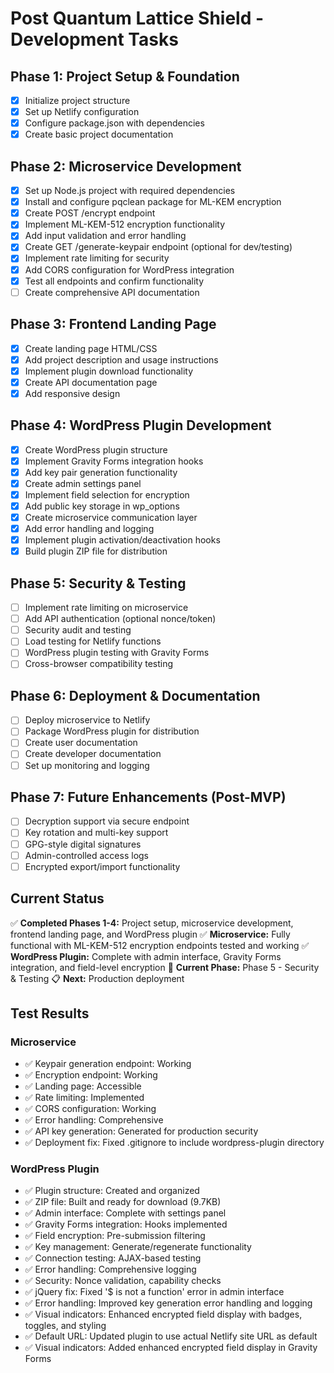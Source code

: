 # Post Quantum Lattice Shield - Development Tasks

## Phase 1: Project Setup & Foundation
- [x] Initialize project structure
- [x] Set up Netlify configuration
- [x] Configure package.json with dependencies
- [x] Create basic project documentation

## Phase 2: Microservice Development
- [x] Set up Node.js project with required dependencies
- [x] Install and configure pqclean package for ML-KEM encryption
- [x] Create POST /encrypt endpoint
- [x] Implement ML-KEM-512 encryption functionality
- [x] Add input validation and error handling
- [x] Create GET /generate-keypair endpoint (optional for dev/testing)
- [x] Implement rate limiting for security
- [x] Add CORS configuration for WordPress integration
- [x] Test all endpoints and confirm functionality
- [ ] Create comprehensive API documentation

## Phase 3: Frontend Landing Page
- [x] Create landing page HTML/CSS
- [x] Add project description and usage instructions
- [x] Implement plugin download functionality
- [x] Create API documentation page
- [x] Add responsive design

## Phase 4: WordPress Plugin Development
- [x] Create WordPress plugin structure
- [x] Implement Gravity Forms integration hooks
- [x] Add key pair generation functionality
- [x] Create admin settings panel
- [x] Implement field selection for encryption
- [x] Add public key storage in wp_options
- [x] Create microservice communication layer
- [x] Add error handling and logging
- [x] Implement plugin activation/deactivation hooks
- [x] Build plugin ZIP file for distribution

## Phase 5: Security & Testing
- [ ] Implement rate limiting on microservice
- [ ] Add API authentication (optional nonce/token)
- [ ] Security audit and testing
- [ ] Load testing for Netlify functions
- [ ] WordPress plugin testing with Gravity Forms
- [ ] Cross-browser compatibility testing

## Phase 6: Deployment & Documentation
- [ ] Deploy microservice to Netlify
- [ ] Package WordPress plugin for distribution
- [ ] Create user documentation
- [ ] Create developer documentation
- [ ] Set up monitoring and logging

## Phase 7: Future Enhancements (Post-MVP)
- [ ] Decryption support via secure endpoint
- [ ] Key rotation and multi-key support
- [ ] GPG-style digital signatures
- [ ] Admin-controlled access logs
- [ ] Encrypted export/import functionality

## Current Status
✅ **Completed Phases 1-4:** Project setup, microservice development, frontend landing page, and WordPress plugin
✅ **Microservice:** Fully functional with ML-KEM-512 encryption endpoints tested and working
✅ **WordPress Plugin:** Complete with admin interface, Gravity Forms integration, and field-level encryption
🚧 **Current Phase:** Phase 5 - Security & Testing
📋 **Next:** Production deployment

## Test Results
### Microservice
- ✅ Keypair generation endpoint: Working
- ✅ Encryption endpoint: Working 
- ✅ Landing page: Accessible
- ✅ Rate limiting: Implemented
- ✅ CORS configuration: Working
- ✅ Error handling: Comprehensive
- ✅ API key generation: Generated for production security
- ✅ Deployment fix: Fixed .gitignore to include wordpress-plugin directory

### WordPress Plugin
- ✅ Plugin structure: Created and organized
- ✅ ZIP file: Built and ready for download (9.7KB)
- ✅ Admin interface: Complete with settings panel
- ✅ Gravity Forms integration: Hooks implemented
- ✅ Field encryption: Pre-submission filtering
- ✅ Key management: Generate/regenerate functionality
- ✅ Connection testing: AJAX-based testing
- ✅ Error handling: Comprehensive logging
- ✅ Security: Nonce validation, capability checks
- ✅ jQuery fix: Fixed '$ is not a function' error in admin interface
- ✅ Error handling: Improved key generation error handling and logging
- ✅ Visual indicators: Enhanced encrypted field display with badges, toggles, and styling
- ✅ Default URL: Updated plugin to use actual Netlify site URL as default
- ✅ Visual indicators: Added enhanced encrypted field display in Gravity Forms 